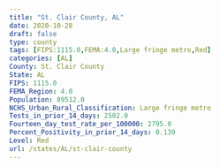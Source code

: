 ```yaml
---
title: "St. Clair County, AL"
date: 2020-10-28
draft: false
type: county
tags: [FIPS:1115.0,FEMA:4.0,Large fringe metro,Red]
categories: [AL]
County: St. Clair County
State: AL
FIPS: 1115.0
FEMA_Region: 4.0
Population: 89512.0
NCHS_Urban_Rural_Classification: Large fringe metro
Tests_in_prior_14_days: 2502.0
Fourteen_day_test_rate_per_100000: 2795.0
Percent_Positivity_in_prior_14_days: 0.139
Level: Red
url: /states/AL/st-clair-county
---
```



